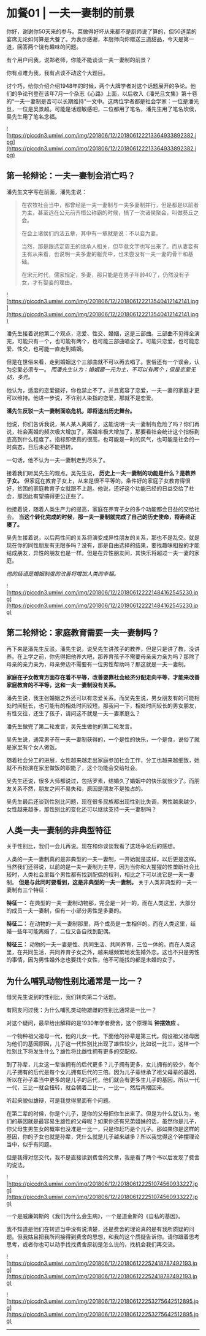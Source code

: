 # 加餐01 | 一夫一妻制的前景

你好，谢谢你50天来的参与。菜做得好坏从来都不是厨师说了算的，但50道菜的宴席无论如何算是大餐了。为表示感谢，本厨师向你赠送三道甜品，今天是第一道，回答两个饶有趣味的问题。

有个用户问我，说郑老师，你能不能谈谈一夫一妻制的前景？

你有点难为我，我有点谈不动这个大题目。

讨个巧，给你介绍介绍1948年的时候，两个大牌学者对这个话题展开的争论。他们的争论刊登在该年7月一个杂志《心路》上面，以后收入《潘光旦文集》第十卷的“一夫一妻制是否可以长期维持”一文中。这两位学者都是社会学家：一位是潘光旦，一位是吴景超。可能是话题敏感吧，二位都用了笔名，潘先生用了笔名坎侯，吴先生用了笔名念福。

![https://piccdn3.umiwi.com/img/201806/12/201806122213364933892382.jpg](https://piccdn3.umiwi.com/img/201806/12/201806122213364933892382.jpg)

## 第一轮辩论：一夫一妻制会消亡吗？

潘先生文字写在前面，潘先生说：

> 在农牧社会当中，都曾经是一夫一妻制与一夫多妻制并行，但是都是以前者为主，甚至远在公元前齐桓公称霸的时候，搞了一次诸侯聚会，叫做葵丘之会。
> 
> 
> 
> 在会上诸侯们约法五章，其中有一章就是说：不以妾为妻。
> 
> 
> 
> 当然，那是跟选定周王的继承人相关，但毕竟文字也写出来了。而从妻妾有主有从来看，也说明一夫多妻的躯壳中，也未尝没有一夫一妻的骨干和基础。
> 
> 
> 
> 在宋元时代，儒家规定，多妻，那只能是在男子年龄40了，仍然没有子女，才有娶妾的理由。

![https://piccdn3.umiwi.com/img/201806/12/201806122213540412142141.jpg](https://piccdn3.umiwi.com/img/201806/12/201806122213540412142141.jpg)

潘先生接着说他第二个观点，恋爱、性交、婚姻，这是三部曲。三部曲不见得全演完，可能只有一个，也可能有两个，也可能三部曲唱全了。可能只恋爱，也可能恋爱、性交，也可能一直走到婚姻。

但是在世俗来看，走到婚姻这个三部曲就不可以再去唱了。世俗还有一个误会，认为恋爱必须专一。 *而潘先生认为：婚姻要一元为主，不可以有两个；但是恋爱无妨，多元。*

他认为，适度的恋爱挺好，你也禁止不了。并且宽容了恋爱，一夫一妻的家庭才更可以维持。他进一步说，不许别人染指的恋爱，那就不是恋爱。

 **潘先生反驳一夫一妻制面临危机，即将退出历史舞台。**

他说，你们告诉我说，某人某人离婚了，这能说明一夫一妻制有危险了吗？你们再说，社会离婚的频次极大增加了，离婚率极大增加了，那要看社会统计这个指标到底高到什么程度了。指标即使真的很高，也可能是一时的风气，也可能是社会的一时病态，日后未必不能扭转。

一句话，他不认为一夫一妻制走到尽头了。

接着我们听吴先生的观点。吴先生说， **历史上一夫一妻制的功能是什么？是教养子女。** 但家庭在教育子女上，从来是很不平等的。条件好的家庭子女教育得很好，贫困的家庭教育子女就跟不上趟。他说，还好这个功能已经的日益交给了社会，那因此有望搞得更公正些了。

他接着说，随着人类生产力的提高，家庭在养育子女的多个功能都会日益的交给社会。 **当这个转化完成的时候，那一夫一妻制就完成了自己的历史使命，将寿终正寝了。**

吴先生接着说，以后两性间的关系将演变成异性朋友的关系，那也不是乱交。就是现在你的同性朋友有无限多吗？没有，那是自由选择的结果，要找趣味相投的才能结成朋友，异性的朋友也是一样。但是在异性朋友间，其快乐将超过一夫一妻的家庭。

 *他的结语是婚姻制度的改善将增加人类的幸福。*

![https://piccdn3.umiwi.com/img/201806/12/201806122221484162545230.jpg](https://piccdn3.umiwi.com/img/201806/12/201806122221484162545230.jpg)

## 第二轮辩论：家庭教育需要一夫一妻制吗？

再下来是潘先生反驳。潘先生说，说吴先生讲孩子的教养，但是只是讲了教，没讲养。在上学之前，你先得把他养大吧，那养育孩子不需要母亲亲力亲为吗？那除了母亲的亲力亲为，母亲旁边不需要有一位男性帮助吗？那这就是一夫一妻制。

 **家庭在子女教育方面存在着不平等，改善要靠社会经济分配走向平等，才能来改善家庭教育的不平等，这和一夫一妻制没有关系。**

潘先生说，我主张婚姻之外还可以有恋爱关系。而吴先生说，男女朋友有的可能相处时间挺长，也可能有的相处时间较短。那我问一下，相处时间较长的男女朋友，有性交往，还生了孩子，请问这不就是一夫一妻家庭么？

潘先生做完了第二轮发言，吴先生做他的第二轮发言。

吴先生说，通常男子在一夫一妻制获得的，一个是性的快乐，一个是食，说俗了就是家里有个女人做饭。

随着社会分工的进展，女性越来越走出家庭参加社会工作，分工也越来越细致，她就不再扮演在家里做饭的职能了，这个功能会交给社会。

吴先生还说，很多大师都说过，包括罗素，结婚久了婚姻中的快乐就很少了。而朋友关系不然，朋友之间不易失和，原因是朋友不是独占的。

吴先生最后还谈到性别比问题，现在很多民族都出现性别比失调，男性越来越少，女性越来越多，那性别比的变化还可以继续支持一夫一妻制吗？

## 人类一夫一妻制的非典型特征

关于性别比，我们一会儿再说。现在和你谈谈我看了这场争论后的感想。

人类的一夫一妻制真的是非典型的一夫一妻制，一开始就是这样，以后更是这样。当然我们还得说，以前的是一夫一妻制为主导，因为当你和大猩猩的性垄断社会比较时，人类社会里每个男性都有找到配偶的权利，相比之下可以说它是一夫一妻制。 **但是与此同时要看到，这是非典型的一夫一妻制。** 关于人类非典型的一夫一妻制有三个特征：

 **特征一：** 在典型的一夫一妻制动物那，完全是一对一的，而在人类这里，大部分的成员一夫一妻制，但有一小部分男性是多妻的。

 **特征二：** 在动物的一夫一妻制那里，两个成员是一生相伴的。而在人类这里，结婚一些年可能离婚了，二位又各自找到配偶。

 **特征三：** 动物的一夫一妻是性、共同生活、共同养育，三位一体的。而在人类这里，在共同生活，共同养育子女之外，越来越频繁地发生婚外恋。这也不只是男性的事情，因为男性婚外恋也要找个女性，他不可能找的都是未婚的女子。

## 为什么哺乳动物性别比通常是一比一？

借吴先生说到的性别比，我们转向第二个话题。

有网友问过我：为什么哺乳类动物雄雌的性别比通常是一比一？

对这个疑问，最早给出解释的是1930年学者费舍，这个原理叫 **钟摆效应** 。

一个物种祖父祖母一代，他的儿女一代，下面他的孙辈是第三代。假设祖父祖母因为他们的基因原因，儿子这一代性别比出现了雄性较少，比如说一比三，这样一个性别比下将发生什么？雄性将比雌性拥有更多的交配权。

到了孙辈，儿女这一辈谁拥有的后代更多？儿子拥有更多，女儿拥有的较少，每个儿子拥有的后代是每个女儿拥有后代的三倍。因为儿子辈继承了祖父母辈的基因，所以在孙子辈当中更多的是儿子的后代，他们就会有更多生儿子的基因。所以一代一代，三比一就会扭转，就会朝着二比一，一比一，然后再摆回来。

听起来貌似雄辩，可是我觉得里面有个问题。

在第二辈的时候，你是个儿子，是你的父母把你生出来了。但是为什么就认为，他们的基因就是最容易生雄性的父母呢？如果你还有兄弟姐妹的话，虽然你是儿子，你父母生男生女的概率也没准是一比一，只是你赶巧是个儿子。那如果你是这样的基因，你的子女也就是孙辈，凭什么就是儿子越来越多？所以我觉得这个钟摆理论当中，似乎有问题。

但是我得对您交代，我不是直接读到费舍的文章，我是看了两个书以后发现了费舍的说法。

![https://piccdn3.umiwi.com/img/201806/12/201806122251074560933227.jpg](https://piccdn3.umiwi.com/img/201806/12/201806122251074560933227.jpg)

一个是威廉姆斯的《我们为什么会生病》，一个是道金斯的《自私的基因》。

我不知道是他们在转述当中没有说清楚，还是费舍的理论真的是有我所质疑的问题。但我姑且把我所间接得到费舍的思想，和我的这个质疑告诉你。请你跟着思考思考，或者你也可以动手找找费舍原初是怎么说的，找机会我们再交流。

![https://piccdn3.umiwi.com/img/201806/12/201806122252418787492193.jpg](https://piccdn3.umiwi.com/img/201806/12/201806122252418787492193.jpg)

![https://piccdn3.umiwi.com/img/201806/12/201806122253275642512895.jpg](https://piccdn3.umiwi.com/img/201806/12/201806122253275642512895.jpg)

---

